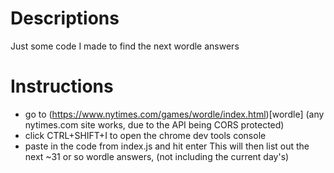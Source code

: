 # Descriptions
Just some code I made to find the next wordle answers

# Instructions
- go to (https://www.nytimes.com/games/wordle/index.html)[wordle] (any nytimes.com site works, due to the API being CORS protected)
- click CTRL+SHIFT+I to open the chrome dev tools console
- paste in the code from index.js and hit enter
This will then list out the next ~31 or so wordle answers, (not including the current day's)

